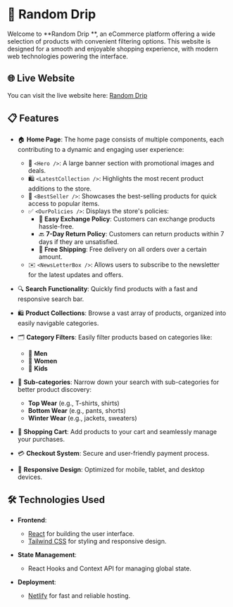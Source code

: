 # 🛒 Random Drip

Welcome to **Random Drip **, an eCommerce platform offering a wide selection of products with convenient filtering options. This website is designed for a smooth and enjoyable shopping experience, with modern web technologies powering the interface.

## 🌐 Live Website

You can visit the live website here: [Random Drip](https://forever-ecom.netlify.app/)

## 📋 Features

- 🏠 **Home Page**: The home page consists of multiple components, each contributing to a dynamic and engaging user experience:
  - 🎉 `<Hero />`: A large banner section with promotional images and deals.
  - 🛍️ `<LatestCollection />`: Highlights the most recent product additions to the store.
  - 🌟 `<BestSeller />`: Showcases the best-selling products for quick access to popular items.
  - ✅ `<OurPolicies />`: Displays the store's policies:
    - 🔄 **Easy Exchange Policy**: Customers can exchange products hassle-free.
    - 🔙 **7-Day Return Policy**: Customers can return products within 7 days if they are unsatisfied.
    - 🚚 **Free Shipping**: Free delivery on all orders over a certain amount.
  - ✉️ `<NewsLetterBox />`: Allows users to subscribe to the newsletter for the latest updates and offers.

- 🔍 **Search Functionality**: Quickly find products with a fast and responsive search bar.
- 🛍️ **Product Collections**: Browse a vast array of products, organized into easily navigable categories.
- 🗂️ **Category Filters**: Easily filter products based on categories like:
  - 👔 **Men**
  - 👗 **Women**
  - 👶 **Kids**
- 👕 **Sub-categories**: Narrow down your search with sub-categories for better product discovery:
  - **Top Wear** (e.g., T-shirts, shirts)
  - **Bottom Wear** (e.g., pants, shorts)
  - **Winter Wear** (e.g., jackets, sweaters)
- 🛒 **Shopping Cart**: Add products to your cart and seamlessly manage your purchases.
- 💳 **Checkout System**: Secure and user-friendly payment process.
- 📱 **Responsive Design**: Optimized for mobile, tablet, and desktop devices.

## 🛠️ Technologies Used

- **Frontend**:
  - [React](https://reactjs.org/) for building the user interface.
  - [Tailwind CSS](https://tailwindcss.com/) for styling and responsive design.

- **State Management**:
  - React Hooks and Context API for managing global state.



- **Deployment**:
  - [Netlify](https://www.netlify.com/) for fast and reliable hosting.



